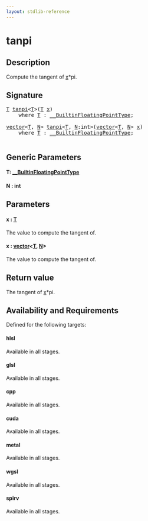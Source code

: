 ```yaml
---
layout: stdlib-reference
---
```


# tanpi

## Description

Compute the tangent of <span class='code'><a href="tanpi.md#decl-x" class="code_param">x</a>*pi</span>.



## Signature 

<pre>
<a href="tanpi.md#typeparam-T" class="code_type">T</a> <a href="tanpi.md">tanpi</a>&lt;<a href="tanpi.md#typeparam-T" class="code_type">T</a>&gt;(<a href="tanpi.md#typeparam-T" class="code_type">T</a> <a href="tanpi.md#decl-x" class="code_param">x</a>)
    <span class='code_keyword'>where</span> <a href="tanpi.md#typeparam-T" class="code_type">T</a> : <a href="../interfaces/0_builtinfloatingpointtype-029hm/index.md" class="code_type">__BuiltinFloatingPointType</a>;

<a href="../types/vector/index.md" class="code_type">vector</a>&lt;<a href="tanpi.md#typeparam-T" class="code_type">T</a>, <a href="tanpi.md#decl-N" class="code_var">N</a>&gt; <a href="tanpi.md">tanpi</a>&lt;<a href="tanpi.md#typeparam-T" class="code_type">T</a>, <a href="tanpi.md#decl-N" class="code_var">N</a>:<span class="code_keyword">int</span>&gt;(<a href="../types/vector/index.md" class="code_type">vector</a>&lt;<a href="tanpi.md#typeparam-T" class="code_type">T</a>, <a href="tanpi.md#decl-N" class="code_var">N</a>&gt; <a href="tanpi.md#decl-x" class="code_param">x</a>)
    <span class='code_keyword'>where</span> <a href="tanpi.md#typeparam-T" class="code_type">T</a> : <a href="../interfaces/0_builtinfloatingpointtype-029hm/index.md" class="code_type">__BuiltinFloatingPointType</a>;

</pre>

## Generic Parameters

####  <a id="typeparam-T"></a>T: [\_\_BuiltinFloatingPointType](../interfaces/0_builtinfloatingpointtype-029hm/index.md)
####  <a id="decl-N"></a>N  : int

## Parameters

####  <a id="decl-x"></a>x  : [T](tanpi.md#typeparam-T)
The value to compute the tangent of.

####  <a id="decl-x"></a>x  : [vector](../types/vector/index.md)\<[T](../types/vector/index.md#typeparam-T), [N](../types/vector/index.md#decl-N)\>
The value to compute the tangent of.


## Return value
The tangent of <span class='code'><a href="tanpi.md#decl-x" class="code_param">x</a>*pi</span>.


## Availability and Requirements

Defined for the following targets:

#### hlsl
Available in all stages.

#### glsl
Available in all stages.

#### cpp
Available in all stages.

#### cuda
Available in all stages.

#### metal
Available in all stages.

#### wgsl
Available in all stages.

#### spirv
Available in all stages.




<script>
// Fix .md links to .html when on ReadTheDocs
if (window.location.hostname.includes('readthedocs') || 
    window.location.hostname.includes('rtfd.io')) {
  document.addEventListener('DOMContentLoaded', function() {
    const links = document.querySelectorAll('a');
    links.forEach(link => {
      const href = link.getAttribute('href');
      if (href && href.includes('.md')) {
        // This regex will handle .md links with or without fragment identifiers or query parameters
        link.href = link.href.replace(/(.+)\.md(#[^?]*)?(\?.*)?$/, '$1.html$2$3');
      }
    });
  });
}
</script>

